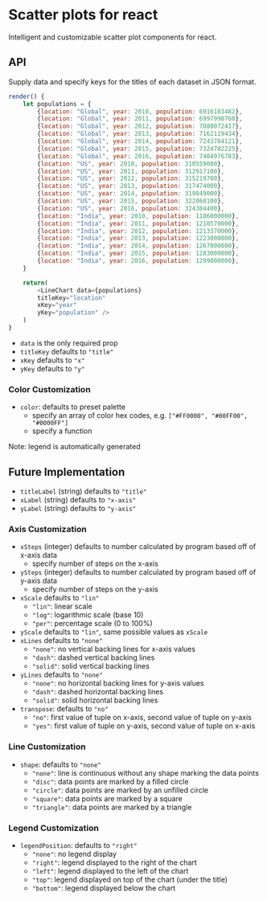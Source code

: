 # Scatter plots for react
Intelligent and customizable scatter plot components for react.

## API
Supply data and specify keys for the titles of each dataset in JSON format.

```javascript
render() {
	let populations = {
		{location: "Global", year: 2010, population: 6916183482},
		{location: "Global", year: 2011, population: 6997998760},
		{location: "Global", year: 2012, population: 7080072417},
		{location: "Global", year: 2013, population: 7162119434},
		{location: "Global", year: 2014, population: 7243784121},
		{location: "Global", year: 2015, population: 7324782225},
		{location: "Global", year: 2016, population: 7404976783},
		{location: "US", year: 2010, population: 310559000},
		{location: "US", year: 2011, population: 312917100},
		{location: "US", year: 2012, population: 315219700},
		{location: "US", year: 2013, population: 317474000},
		{location: "US", year: 2014, population: 319849000},
		{location: "US", year: 2015, population: 322060100},
		{location: "US", year: 2016, population: 324304400},
		{location: "India", year: 2010, population: 1186000000},
		{location: "India", year: 2011, population: 1210570000},
		{location: "India", year: 2012, population: 1213370000},
		{location: "India", year: 2013, population: 1223000000},
		{location: "India", year: 2014, population: 1267000000},
		{location: "India", year: 2015, population: 1283000000},
		{location: "India", year: 2016, population: 1299000000},
	}

	return(
		<LineChart data={populations}
		titleKey="location"
		xKey="year"
		yKey="population" />
	)
}
```

- `data` is the only required prop
- `titleKey` defaults to `"title"`
- `xKey` defaults to `"x"`
- `yKey` defaults to `"y"`

### Color Customization
- `color`: defaults to preset palette
	- specify an array of color hex codes, e.g. `["#FF0000", "#00FF00", "#0000FF"]`
	- specify a function

Note: legend is automatically generated

## Future Implementation

- `titleLabel` (string) defaults to `"title"`
- `xLabel` (string) defaults to `"x-axis"`
- `yLabel` (string) defaults to `"y-axis"`

### Axis Customization
- `xSteps` (integer) defaults to number calculated by program based off of x-axis data
	- specify number of steps on the x-axis
- `ySteps` (integer) defaults to number calculated by program based off of y-axis data
	- specify number of steps on the y-axis
- `xScale` defaults to `"lin"`
	- `"lin"`: linear scale
	- `"log"`: logarithmic scale (base 10)
	- `"per"`: percentage scale (0 to 100%)
- `yScale` defaults to `"lin"`, same possible values as `xScale`
- `xLines` defaults to `"none"`
	- `"none"`: no vertical backing lines for x-axis values
	- `"dash"`: dashed vertical backing lines
	- `"solid"`: solid vertical backing lines
- `yLines` defaults to `"none"`
	- `"none"`: no horizontal backing lines for y-axis values
	- `"dash"`: dashed horizontal backing lines
	- `"solid"`: solid horizontal backing lines
- `transpose`: defaults to `"no"`
	- `"no"`: first value of tuple on x-axis, second value of tuple on y-axis
	- `"yes"`: first value of tuple on y-axis, second value of tuple on x-axis

### Line Customization
- `shape`: defaults to `"none"`
	- `"none"`: line is continuous without any shape marking the data points
	- `"disc"`: data points are marked by a filled circle
	- `"circle"`: data points are marked by an unfilled circle
	- `"square"`: data points are marked by a square
	- `"triangle"`: data points are marked by a triangle

### Legend Customization
- `legendPosition`: defaults to `"right"`
	- `"none"`: no legend display
	- `"right"`: legend displayed to the right of the chart
	- `"left"`: legend displayed to the left of the chart
	- `"top"`: legend displayed on top of the chart (under the title)
	- `"bottom"`: legend displayed below the chart
